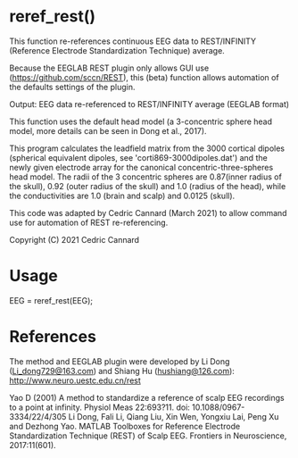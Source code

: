 # reref_rest()

This function re-references continuous EEG data to REST/INFINITY (Reference Electrode Standardization Technique) average.

Because the EEGLAB REST plugin only allows GUI use (https://github.com/sccn/REST), this (beta) function allows automation of the defaults settings of the plugin.

Output: EEG data re-referenced to REST/INFINITY average (EEGLAB format)

This function uses the default head model (a 3-concentric sphere head model, more details can be seen in Dong et al., 2017).

This program calculates the leadfield matrix from the 3000 cortical dipoles (spherical equivalent dipoles, see 'corti869-3000dipoles.dat') and the newly given electrode array for the canonical concentric-three-spheres head model.
The radii of the 3 concentric spheres are 0.87(inner radius of the skull), 0.92 (outer radius of the skull) and 1.0 (radius of the head), while the conductivities are 1.0 (brain and scalp) and 0.0125 (skull).

This code was adapted by Cedric Cannard (March 2021) to allow command use for automation of REST re-referencing.

Copyright (C) 2021 Cedric Cannard

# Usage

EEG = reref_rest(EEG);

# References

The method and EEGLAB plugin were developed by Li Dong (Li_dong729@163.com) and Shiang Hu (hushiang@126.com): http://www.neuro.uestc.edu.cn/rest

Yao D (2001) A method to standardize a reference of scalp EEG recordings to a point at infinity. Physiol Meas 22:693?11. doi: 10.1088/0967-3334/22/4/305
Li Dong, Fali Li, Qiang Liu, Xin Wen, Yongxiu Lai, Peng Xu and Dezhong Yao. MATLAB Toolboxes for Reference Electrode Standardization Technique (REST) of Scalp EEG. Frontiers in Neuroscience, 2017:11(601).
